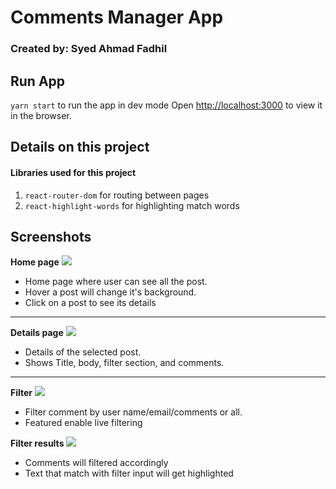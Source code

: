 # Comments Manager App

### Created by: Syed Ahmad Fadhil

## Run App

`yarn start`
to run the app in dev mode
Open [http://localhost:3000](http://localhost:3000) to view it in the browser.

## Details on this project

#### Libraries used for this project

1. `react-router-dom` for routing between pages
2. `react-highlight-words` for highlighting match words

## Screenshots

**Home page**
<kbd><img src="https://drive.google.com/uc?export=view&id=1XsCJ9Bp4nMSqltU02_x0yni-TPr6iZL7"/></kbd>

- Home page where user can see all the post.
- Hover a post will change it's background.
- Click on a post to see its details

---

**Details page**
<kbd><img src="https://drive.google.com/uc?export=view&id=11ncja3I5emGifKWF2X4wab6SgOJYwKv1"/></kbd>

- Details of the selected post.
- Shows Title, body, filter section, and comments.

---

**Filter**
<kbd><img src="https://drive.google.com/uc?export=view&id=1-f5tNsRejEEtvvGpZ91nULkjkWE_UQP2"/></kbd>

- Filter comment by user name/email/comments or all.
- Featured enable live filtering

**Filter results**
<kbd><img src="https://drive.google.com/uc?export=view&id=1gXFkeHxIYGb_qi6UuO2Bd-WQq7dSuaPS"/></kbd>

- Comments will filtered accordingly
- Text that match with filter input will get highlighted
